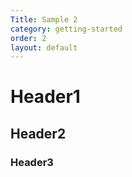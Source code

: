 ```yaml
---
Title: Sample 2
category: getting-started
order: 2
layout: default
---
```









# Header1
## Header2
### Header3